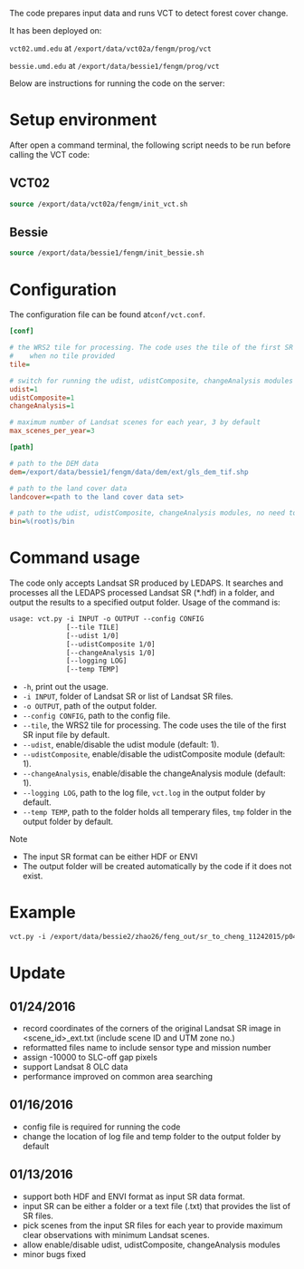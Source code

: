 
The code prepares input data and runs VCT to detect forest cover change. 

It has been deployed on:

`vct02.umd.edu` at `/export/data/vct02a/fengm/prog/vct`

`bessie.umd.edu` at `/export/data/bessie1/fengm/prog/vct`

Below are instructions for running the code on the server:

# Setup environment

After open a command terminal, the following script needs to be run before calling the VCT code:

## VCT02

```csh
source /export/data/vct02a/fengm/init_vct.sh
```

## Bessie

```csh
source /export/data/bessie1/fengm/init_bessie.sh
```

# Configuration

The configuration file can be found at`conf/vct.conf`.

```ini
[conf]

# the WRS2 tile for processing. The code uses the tile of the first SR input file
#    when no tile provided
tile=

# switch for running the udist, udistComposite, changeAnalysis modules (1: on, 0: off)
udist=1
udistComposite=1
changeAnalysis=1

# maximum number of Landsat scenes for each year, 3 by default
max_scenes_per_year=3

[path]

# path to the DEM data
dem=/export/data/bessie1/fengm/data/dem/ext/gls_dem_tif.shp

# path to the land cover data
landcover=<path to the land cover data set>

# path to the udist, udistComposite, changeAnalysis modules, no need to change it
bin=%(root)s/bin
```

# Command usage

The code only accepts Landsat SR produced by LEDAPS. It searches and processes all the LEDAPS processed Landsat SR (*.hdf) in a folder, and output the results to a specified output folder. Usage of the command is:

```csh
usage: vct.py -i INPUT -o OUTPUT --config CONFIG
              [--tile TILE]
              [--udist 1/0]
              [--udistComposite 1/0]
              [--changeAnalysis 1/0]
              [--logging LOG]
              [--temp TEMP]
```
- `-h`, print out the usage.
- `-i INPUT`, folder of Landsat SR or list of Landsat SR files.
- `-o OUTPUT`, path of the output folder.
- `--config CONFIG`, path to the config file.
- `--tile`, the WRS2 tile for processing. The code uses the tile of the first SR input file by default.
- `--udist`, enable/disable the udist module (default: 1).
- `--udistComposite`, enable/disable the udistComposite module (default: 1).
- `--changeAnalysis`, enable/disable the changeAnalysis module (default: 1).
- `--logging LOG`, path to the log file, `vct.log` in the output folder by default.
- `--temp TEMP`, path to the folder holds all temperary files, `tmp` folder in the output folder by default.

Note
- The input SR format can be either HDF or ENVI
- The output folder will be created automatically by the code if it does not exist.

# Example

```csh
vct.py -i /export/data/bessie2/zhao26/feng_out/sr_to_cheng_11242015/p048r022 -o test --config conf/vct.conf'
```

# Update

## 01/24/2016
* record coordinates of the corners of the original Landsat SR image in <scene_id>_ext.txt (include scene ID and UTM zone no.)
* reformatted files name to include sensor type and mission number
* assign -10000 to SLC-off gap pixels
* support Landsat 8 OLC data
* performance improved on common area searching

## 01/16/2016
* config file is required for running the code
* change the location of log file and temp folder to the output folder by default

## 01/13/2016
* support both HDF and ENVI format as input SR data format.
* input SR can be either a folder or a text file (.txt) that provides the list of SR files. 
* pick scenes from the input SR files for each year to provide maximum clear observations with minimum Landsat scenes.
* allow enable/disable udist, udistComposite, changeAnalysis modules
* minor bugs fixed

